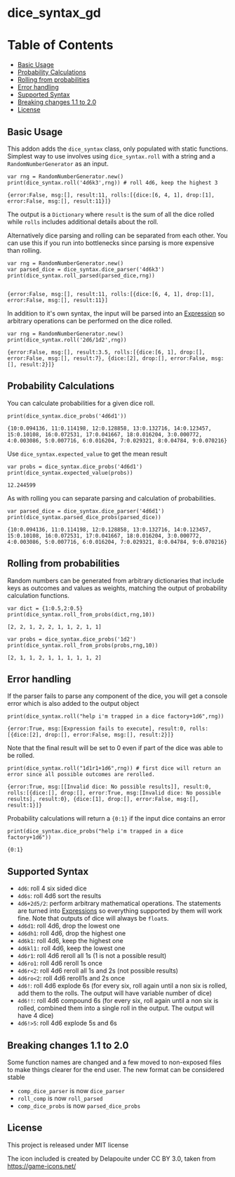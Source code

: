 # dice_syntax_gd

Table of Contents
=================

   * [Basic Usage](#basic-usage)
   * [Probability Calculations](#probability-calculations)
   * [Rolling from probabilities](#rolling-from-probabilities)
   * [Error handling](#error-handling)
   * [Supported Syntax](#supported-syntax)
   * [Breaking changes 1.1 to 2.0](#breaking-changes-11-to-20)
   * [License](#license)


## Basic Usage

This addon adds the `dice_syntax` class, only populated with static functions. Simplest
way to use involves using `dice_syntax.roll` with a string and a `RandomNumberGenerator` as an input.

```
var rng = RandomNumberGenerator.new()
print(dice_syntax.roll('4d6k3',rng)) # roll 4d6, keep the highest 3
```
```
{error:False, msg:[], result:11, rolls:[{dice:[6, 4, 1], drop:[1], error:False, msg:[], result:11}]}
```

The output is a `Dictionary` where `result` is the sum of all the dice rolled while `rolls`
includes additional details about the roll.

Alternatively dice parsing and rolling can be separated from each other. You can use
this if you run into bottlenecks since parsing is more expensive than rolling.

```
var rng = RandomNumberGenerator.new()
var parsed_dice = dice_syntax.dice_parser('4d6k3')
print(dice_syntax.roll_parsed(parsed_dice,rng))
```
```

{error:False, msg:[], result:11, rolls:[{dice:[6, 4, 1], drop:[1], error:False, msg:[], result:11}]
```

In addition to it's own syntax, the input will be parsed into an [Expression](https://docs.godotengine.org/en/stable/classes/class_expression.html)
so arbitrary operations can be performed on the dice rolled.

```
var rng = RandomNumberGenerator.new()
print(dice_syntax.roll('2d6/1d2',rng))
```
```
{error:False, msg:[], result:3.5, rolls:[{dice:[6, 1], drop:[], error:False, msg:[], result:7}, {dice:[2], drop:[], error:False, msg:[], result:2}]}
```


## Probability Calculations

You can calculate probabilities for a given dice roll.

```
print(dice_syntax.dice_probs('4d6d1'))
```
```
{10:0.094136, 11:0.114198, 12:0.128858, 13:0.132716, 14:0.123457, 15:0.10108, 16:0.072531, 17:0.041667, 18:0.016204, 3:0.000772, 4:0.003086, 5:0.007716, 6:0.016204, 7:0.029321, 8:0.04784, 9:0.070216}
```

Use `dice_syntax.expected_value` to get the mean result
```
var probs = dice_syntax.dice_probs('4d6d1')
print(dice_syntax.expected_value(probs))
```
```
12.244599
```

As with rolling you can separate parsing and calculation of probabilities.

```
var parsed_dice = dice_syntax.dice_parser('4d6d1')
print(dice_syntax.parsed_dice_probs(parsed_dice))
```
```
{10:0.094136, 11:0.114198, 12:0.128858, 13:0.132716, 14:0.123457, 15:0.10108, 16:0.072531, 17:0.041667, 18:0.016204, 3:0.000772, 4:0.003086, 5:0.007716, 6:0.016204, 7:0.029321, 8:0.04784, 9:0.070216}
```

## Rolling from probabilities

Random numbers can be generated from arbitrary dictionaries that include keys as outcomes
and values as weights, matching the output of probability calculation functions.

```
var dict = {1:0.5,2:0.5}
print(dice_syntax.roll_from_probs(dict,rng,10))
```
```
[2, 2, 1, 2, 2, 1, 1, 2, 1, 1]
```

```
var probs = dice_syntax.dice_probs('1d2')
print(dice_syntax.roll_from_probs(probs,rng,10))
```
```
[2, 1, 1, 2, 1, 1, 1, 1, 1, 2]
```



## Error handling

If the parser fails to parse any component of the dice, you will get a console error
which is also added to the output object

```
print(dice_syntax.roll("help i'm trapped in a dice factory+1d6",rng))
```
```
{error:True, msg:[Expression fails to execute], result:0, rolls:[{dice:[2], drop:[], error:False, msg:[], result:2}]}
```

Note that the final result will be set to 0 even if part of the dice was able to be rolled.

```
print(dice_syntax.roll("1d1r1+1d6",rng)) # first dice will return an error since all possible outcomes are rerolled.
```
```
{error:True, msg:[[Invalid dice: No possible results]], result:0, rolls:[{dice:[], drop:[], error:True, msg:[Invalid dice: No possible results], result:0}, {dice:[1], drop:[], error:False, msg:[], result:1}]}
```

Probability calculations will return a `{0:1}` if the input dice contains an error
```
print(dice_syntax.dice_probs("help i'm trapped in a dice factory+1d6"))
```
```
{0:1}
```

## Supported Syntax

- `4d6`: roll 4 six sided dice
- `4d6s`: roll 4d6 sort the results
- `4d6+2d5/2`: perform arbitrary mathematical operations. The statements are turned into [Expressions](https://docs.godotengine.org/en/stable/classes/class_expression.html) so everything supported by them will work fine. Note that outputs of dice will always be `float`s.
- `4d6d1`: roll 4d6, drop the lowest one
- `4d6dh1`: roll 4d6, drop the highest one
- `4d6k1`: roll 4d6, keep the highest one
- `4d6kl1:` roll 4d6, keep the lowest one
- `4d6r1`: roll 4d6 reroll all 1s (1 is not a possible result)
- `4d6ro1`: roll 4d6 reroll 1s once
- `4d6r<2`: roll 4d6 reroll all 1s and 2s (not possible results)
- `4d6ro<2`: roll 4d6 reroll1s and 2s once
- `4d6!`: roll 4d6 explode 6s (for every six, roll again until a non six is rolled, add them to the rolls. The output will have variable number of dice)
- `4d6!!`: roll 4d6 compound 6s (for every six, roll again until a non six is rolled, combined them into a single roll in the output. The output will have 4 dice)
- `4d6!>5`: roll 4d6 explode 5s and 6s

## Breaking changes 1.1 to 2.0

Some function names are changed and a few moved to non-exposed files to make 
things clearer for the end user. The new format can be considered stable

- `comp_dice_parser` is now `dice_parser`
- `roll_comp` is now `roll_parsed`
- `comp_dice_probs` is now `parsed_dice_probs`

## License

This project is released under MIT license

The icon included is created by Delapouite under CC BY 3.0, taken from https://game-icons.net/
